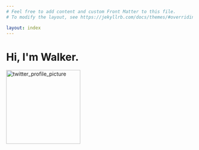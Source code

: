 ```yaml
---
# Feel free to add content and custom Front Matter to this file.
# To modify the layout, see https://jekyllrb.com/docs/themes/#overriding-theme-defaults

layout: index
---
```

# Hi, I'm Walker.

<img src="https://pbs.twimg.com/profile_images/1369687722541998081/Qg449cAj_400x400.jpg" style="width: 200px; height: 200px" alt="twitter_profile_picture">